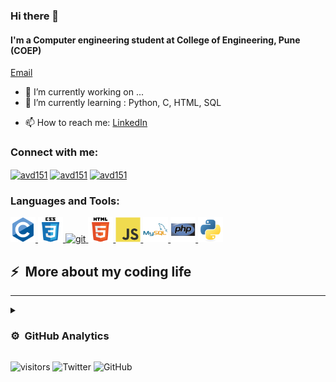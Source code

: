 ### Hi there 👋
#### I'm a Computer engineering student at College of Engineering, Pune (COEP)

<a href="mailto: bhandvv19.comp@coep.ac.in">Email</a>

- 🔭 I’m currently working on ...
- 🌱 I’m currently learning : Python, C, HTML, SQL
<!-- - 👯 I’m looking to collaborate on ...
- 🤔 I’m looking for help with ...
- 💬 Ask me about ... -->
- 📫 How to reach me: [LinkedIn](https://www.linkedin.com/in/vivek-bhand-5254bb1b2/)
<!-- - ⚡ Fun fact: ... -->
<!-- -->
<h3 align="left">Connect with me:</h3>
<p align="left">
<a href="https://linkedin.com/in/vivekbhand" target="blank"><img align="center" src="https://raw.githubusercontent.com/rahuldkjain/github-profile-readme-generator/master/src/images/icons/Social/linked-in-alt.svg" alt="avd151" height="30" width="40" /></a>
<a href="https://www.hackerrank.com/bhandvv19_comp" target="blank"><img align="center" src="https://raw.githubusercontent.com/rahuldkjain/github-profile-readme-generator/master/src/images/icons/Social/hackerrank.svg" alt="avd151" height="30" width="40" /></a>
<a href="https://www.leetcode.com/VivekBhand" target="blank"><img align="center" src="https://raw.githubusercontent.com/rahuldkjain/github-profile-readme-generator/master/src/images/icons/Social/leet-code.svg" alt="avd151" height="30" width="40" /></a>
</p>

<h3 align="left">Languages and Tools:</h3>
<p align="left">
  <a href="https://www.cprogramming.com/" target="_blank" rel="noreferrer"> <img src="https://raw.githubusercontent.com/devicons/devicon/master/icons/c/c-original.svg" alt="c" width="40" height="40"/> </a> 
  <a href="https://www.w3schools.com/css/" target="_blank" rel="noreferrer"> <img src="https://raw.githubusercontent.com/devicons/devicon/master/icons/css3/css3-original-wordmark.svg" alt="css3" width="40" height="40"/> </a> 
<!--  <a href="https://www.djangoproject.com/" target="_blank" rel="noreferrer"> <img src="https://raw.githubusercontent.com/devicons/devicon/master/icons/django/django-original.svg" alt="django" width="40" height="40"/> </a>  -->
  <a href="https://git-scm.com/" target="_blank" rel="noreferrer"> <img src="https://www.vectorlogo.zone/logos/git-scm/git-scm-icon.svg" alt="git" width="40" height="40"/> </a> <a href="https://www.w3.org/html/" target="_blank" rel="noreferrer"> <img src="https://raw.githubusercontent.com/devicons/devicon/master/icons/html5/html5-original-wordmark.svg" alt="html5" width="40" height="40"/> </a> 
  <a href="https://developer.mozilla.org/en-US/docs/Web/JavaScript" target="_blank" rel="noreferrer"> <img src="https://raw.githubusercontent.com/devicons/devicon/master/icons/javascript/javascript-original.svg" alt="javascript" width="40" height="40"/> 
  </a> <a href="https://www.mysql.com/" target="_blank" rel="noreferrer"> <img src="https://raw.githubusercontent.com/devicons/devicon/master/icons/mysql/mysql-original-wordmark.svg" alt="mysql" width="40" height="40"/> </a><a href="https://www.php.net" target="_blank" rel="noreferrer"> <img src="https://raw.githubusercontent.com/devicons/devicon/master/icons/php/php-original.svg" alt="php" width="40" height="40"/> </a> 
  <a href="https://www.python.org" target="_blank" rel="noreferrer"> <img src="https://raw.githubusercontent.com/devicons/devicon/master/icons/python/python-original.svg" alt="python" width="40" height="40"/> </a> 


## **⚡️ &nbsp;More about my coding life**
<!--   

  
![Top Langs](https://github-readme-stats.vercel.app/api/top-langs/?username=VivekBhand&layout=compact&hide=css,html&theme=radical)
  
![Vivek Bhand's github stats](https://github-readme-stats.vercel.app/api?username=VivekBhand&show_icons=true&count_private=true) -->



<hr>
<details>
  <summary><h3>⚙️ &nbsp;GitHub Analytics</h3></summary>
           <p align = "center">
  <img align="top" src="https://github-readme-stats.vercel.app/api?username=VivekBhand&show_icons=true&theme=radical&locale=en&hide_border=true" alt="Arka2001" />
  <img align="center" src="https://github-readme-streak-stats.herokuapp.com/?user=VivekBhand&theme=radical"/>
  <img align="center" src="https://github-readme-stats.vercel.app/api/top-langs/?username=VivekBhand&theme=gotham&hide_border=true&layout=compact" />
<!--   <img align="top" src="https://github-profile-trophy.vercel.app/?username=VivekBhand&theme=onedark"> -->
</p>

<br/>

[![Sayantan's github activity graph](https://activity-graph.herokuapp.com/graph?username=VivekBhand&theme=rogue)](https://github.com/VivekBhand/github-readme-activity-graph)
</details>





![visitors](https://visitor-badge.laobi.icu/badge?page_id=VivekBhand.VivekBhand)
![Twitter](https://shields.io/twitter/follow/VivekBhand1?label=Follow)
![GitHub](https://shields.io/github/followers/VivekBhand?label=Follow)


<!--
**VivekBhand/VivekBhand** is a ✨ _special_ ✨ repository because its `README.md` (this file) appears on your GitHub profile.
